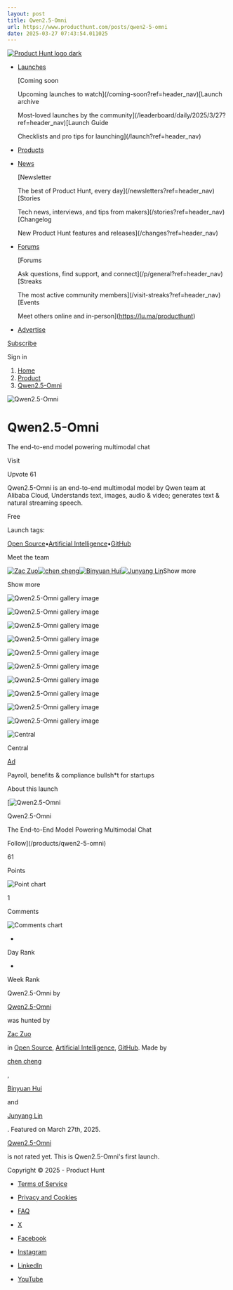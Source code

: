 ```yaml
---
layout: post
title: Qwen2.5-Omni
url: https://www.producthunt.com/posts/qwen2-5-omni
date: 2025-03-27 07:43:54.011025
---
```

[![Product Hunt logo dark](https://ph-static.imgix.net/golden-kitty/2024/PHLogoDark.png?auto=compress&codec=mozjpeg&cs=strip&auto=format&w=40&h=40&fit=max&frame=1)](/)

* [Launches](/leaderboard/daily/2025/3/27?ref=header_nav)

  [Coming soon

  Upcoming launches to watch](/coming-soon?ref=header_nav)[Launch archive

  Most-loved launches by the community](/leaderboard/daily/2025/3/27?ref=header_nav)[Launch Guide

  Checklists and pro tips for launching](/launch?ref=header_nav)
* [Products](/categories?ref=header_nav)
* [News](/newsletters?ref=header_nav)

  [Newsletter

  The best of Product Hunt, every day](/newsletters?ref=header_nav)[Stories

  Tech news, interviews, and tips from makers](/stories?ref=header_nav)[Changelog

  New Product Hunt features and releases](/changes?ref=header_nav)
* [Forums](/p/general?ref=header_nav)

  [Forums

  Ask questions, find support, and connect](/p/general?ref=header_nav)[Streaks

  The most active community members](/visit-streaks?ref=header_nav)[Events

  Meet others online and in-person](https://lu.ma/producthunt)
* [Advertise](/sponsor?ref=header_nav)

[Subscribe](/newsletters?ref=header_nav&campaign=weekly_newsletter&source=header_nav)

Sign in

1. [Home](/)
2. [Product](/products/qwen2-5-omni)
3. [Qwen2.5-Omni](/posts/qwen2-5-omni)

![Qwen2.5-Omni](https://ph-files.imgix.net/170f4334-ea82-4abf-acc0-939cf4b3a29e.png?auto=compress&codec=mozjpeg&cs=strip&auto=format&w=56&h=56&fit=crop&frame=1)

# Qwen2.5-Omni

The end-to-end model powering multimodal chat

Visit

Upvote 61

Qwen2.5-Omni is an end-to-end multimodal model by Qwen team at Alibaba Cloud, Understands text, images, audio & video; generates text & natural streaming speech.

Free

Launch tags:

[Open Source](/topics/open-source)•[Artificial Intelligence](/topics/artificial-intelligence)•[GitHub](/topics/github)

Meet the team

[![Zac Zuo](https://ph-avatars.imgix.net/7991605/4b12b1ec-85a5-4f6a-ab8d-505812b4df35.png?auto=compress&codec=mozjpeg&cs=strip&auto=format&w=40&h=40&fit=crop&frame=1)](/@zaczuo)[![chen cheng](https://ph-avatars.imgix.net/8019375/original.jpeg?auto=compress&codec=mozjpeg&cs=strip&auto=format&w=40&h=40&fit=crop&frame=1)](/@chen_cheng1)[![Binyuan Hui](https://ph-avatars.imgix.net/8069092/original.jpeg?auto=compress&codec=mozjpeg&cs=strip&auto=format&w=40&h=40&fit=crop&frame=1)](/@binyuan_hui)[![Junyang Lin](https://ph-avatars.imgix.net/7385184/24c91f2b-4e11-44df-a337-7500b414a7ef.jpeg?auto=compress&codec=mozjpeg&cs=strip&auto=format&w=40&h=40&fit=crop&frame=1)](/@junyang_lin)Show more

Show more

![Qwen2.5-Omni gallery image](https://ph-files.imgix.net/afff3c34-3543-49fd-af2e-7c2adf60d85e.jpeg?auto=compress&codec=mozjpeg&cs=strip&auto=format&w=391&h=220&fit=max&frame=1)

![Qwen2.5-Omni gallery image](https://ph-files.imgix.net/f70f5c9b-077c-4462-ac01-8122bf7b583c.png?auto=compress&codec=mozjpeg&cs=strip&auto=format&w=408&h=220&fit=max&frame=1)

![Qwen2.5-Omni gallery image](https://ph-files.imgix.net/5dd99e03-797d-48cc-b57e-82989b286549.png?auto=compress&codec=mozjpeg&cs=strip&auto=format&w=214&h=220&fit=max&frame=1)

![Qwen2.5-Omni gallery image](https://ph-files.imgix.net/2b5b9bf2-a5a3-4719-b0d4-49108a50b0d3.png?auto=compress&codec=mozjpeg&cs=strip&auto=format&w=444&h=220&fit=max&frame=1)

![Qwen2.5-Omni gallery image](https://ph-files.imgix.net/8bbd5817-b1aa-40ce-988a-37703c280eb2.png?auto=compress&codec=mozjpeg&cs=strip&auto=format&w=199&h=220&fit=max&frame=1)

![Qwen2.5-Omni gallery image](https://ph-files.imgix.net/3d054d09-28b6-41b2-b0f4-30ea9fc95053.png?auto=compress&codec=mozjpeg&cs=strip&auto=format&w=418&h=220&fit=max&frame=1)

![Qwen2.5-Omni gallery image](https://ph-files.imgix.net/fa7121a7-1278-4f5f-b0d7-af496dbf5a54.png?auto=compress&codec=mozjpeg&cs=strip&auto=format&w=467&h=220&fit=max&frame=1)

![Qwen2.5-Omni gallery image](https://ph-files.imgix.net/0020c91a-d288-489a-81bb-169c5bc134d7.png?auto=compress&codec=mozjpeg&cs=strip&auto=format&w=289&h=220&fit=max&frame=1)

![Qwen2.5-Omni gallery image](https://ph-files.imgix.net/5f6aa527-f6cd-4e02-8a6f-5e41c4bc0dba.png?auto=compress&codec=mozjpeg&cs=strip&auto=format&w=236&h=220&fit=max&frame=1)

![Qwen2.5-Omni gallery image](https://ph-files.imgix.net/ba1c251f-90d1-4766-b84e-49601f6277b4.png?auto=compress&codec=mozjpeg&cs=strip&auto=format&w=440&h=220&fit=max&frame=1)

![Central](https://ph-files.imgix.net/20e9f498-6a92-45df-bf42-94329baa5cea.jpeg?auto=compress&codec=mozjpeg&cs=strip&auto=format&w=60&h=60&fit=max&frame=1)

Central

[Ad](/sponsor)

Payroll, benefits & compliance bullsh\*t for startups

About this launch

[![Qwen2.5-Omni](https://ph-files.imgix.net/170f4334-ea82-4abf-acc0-939cf4b3a29e.png?auto=compress&codec=mozjpeg&cs=strip&auto=format&w=48&h=48&fit=crop&frame=1)

Qwen2.5-Omni

The End-to-End Model Powering Multimodal Chat

Follow](/products/qwen2-5-omni)

61

Points

![Point chart](/widgets/embed-image/v1/chart-points.svg?post_id=946560)

1

Comments

![Comments chart](/widgets/embed-image/v1/chart-comments.svg?post_id=946560)

-

Day Rank

-

Week Rank

Qwen2.5-Omni by

[Qwen2.5-Omni](/products/qwen2-5-omni)

was hunted by

[Zac Zuo](/@zaczuo)

in [Open Source](/topics/open-source), [Artificial Intelligence](/topics/artificial-intelligence), [GitHub](/topics/github). Made by

[chen cheng](/@chen_cheng1)

,

[Binyuan Hui](/@binyuan_hui)

and

[Junyang Lin](/@junyang_lin)

. Featured on March 27th, 2025.

[Qwen2.5-Omni](/products/qwen2-5-omni)

is not rated yet. This is Qwen2.5-Omni's first launch.

Copyright © 2025 - Product Hunt

* [Terms of Service](/legal#terms)
* [Privacy and Cookies](/legal#privacy)
* [FAQ](https://help.producthunt.com)

* [X](https://x.com/ProductHunt)
* [Facebook](https://www.facebook.com/producthunt)
* [Instagram](https://www.instagram.com/producthunt)
* [LinkedIn](https://www.linkedin.com/company/producthunt)
* [YouTube](https://www.youtube.com/channel/UCOtU18DT8csQVqHPT1wtYzw)